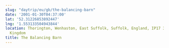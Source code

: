 ```yaml
---
slug: "daytrip/eu/gb/the-balancing-barn"
date: '2001-01-30T04:37:00'
lat: '52.31226853892447'
lng: '1.553133504943844'
location: Thorington, Wenhaston, East Suffolk, Suffolk, England, IP17 3RD, United
  Kingdom
title: The Balancing Barn
---
```



